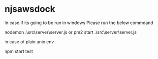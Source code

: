 # njsawsdock

In case if its going to be run in windows Please run the below commdand

nodemon .\src\server\server.js or  pm2 start .\src\server\server.js

in case of plain unix env

npm start test

